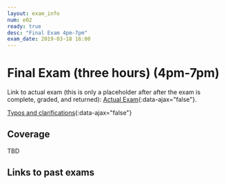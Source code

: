 ```yaml
---
layout: exam_info
num: e02
ready: true
desc: "Final Exam 4pm-7pm"
exam_date: 2019-03-18 16:00
---
```


# Final Exam (three hours) (4pm-7pm)

Link to actual exam (this is only a placeholder after after the exam is complete, graded,
and returned): [Actual Exam](cs48_w19_e03/){:data-ajax="false"}.

[Typos and clarifications](typos){:data-ajax="false"}


## Coverage

TBD
    
## Links to past exams


